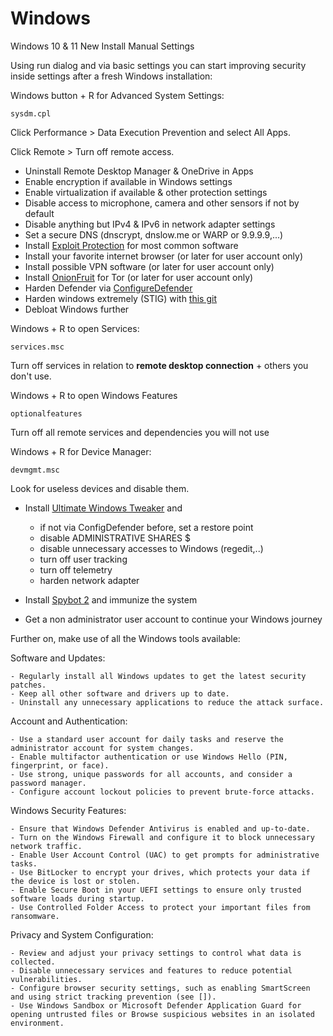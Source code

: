 # Windows
Windows 10 & 11 New Install Manual Settings

Using run dialog and via basic settings you can start improving security inside settings after a fresh Windows installation:

Windows button + R for Advanced System Settings:
```
sysdm.cpl
```
Click Performance > Data Execution Prevention and select All Apps.

Click Remote > Turn off remote access.

- Uninstall Remote Desktop Manager & OneDrive in Apps
- Enable encryption if available in Windows settings
- Enable virtualization if available & other protection settings
- Disable access to microphone, camera and other sensors if not by default
- Disable anything but IPv4 & IPv6 in network adapter settings
- Set a secure DNS (dnscrypt, dnslow.me or WARP or 9.9.9.9,...)
- Install [Exploit Protection](https://github.com/neohiro/ExploitProtection) for most common software
- Install your favorite internet browser (or later for user account only)
- Install possible VPN software (or later for user account only)
- Install [OnionFruit](https://github.com/dragonfruitnetwork/onionfruit) for Tor (or later for user account only)
- Harden Defender via [ConfigureDefender](https://github.com/AndyFul/ConfigureDefender)
- Harden windows extremely (STIG) with [this git](https://gist.github.com/neohiro/da3dc76dcf77c67878f02fd71ac17358)
- Debloat Windows further

Windows + R to open Services:
```
services.msc
```
Turn off services in relation to **remote desktop connection** + others you don't use.

Windows + R to open Windows Features
```
optionalfeatures
```
Turn off all remote services and dependencies you will not use

Windows + R for Device Manager:
```
devmgmt.msc
```
Look for useless devices and disable them.

- Install [Ultimate Windows Tweaker](https://www.thewindowsclub.com/downloads/UWT5.zip) and
  	- if not via ConfigDefender before, set a restore point	 
	- disable ADMINISTRATIVE SHARES $
 	- disable unnecessary accesses to Windows (regedit,..)
	- turn off user tracking
   	- turn off telemetry
	- harden network adapter

- Install [Spybot 2](https://www.safer-networking.org/products/spybot-free-edition/download-mirror-1/) and immunize the system
- Get a non administrator user account to continue your Windows journey


Further on, make use of all the Windows tools available:

Software and Updates:

	- Regularly install all Windows updates to get the latest security patches.
 	- Keep all other software and drivers up to date.
  	- Uninstall any unnecessary applications to reduce the attack surface.

Account and Authentication:

	- Use a standard user account for daily tasks and reserve the administrator account for system changes.
	- Enable multifactor authentication or use Windows Hello (PIN, fingerprint, or face).
	- Use strong, unique passwords for all accounts, and consider a password manager.
	- Configure account lockout policies to prevent brute-force attacks.

Windows Security Features:

	- Ensure that Windows Defender Antivirus is enabled and up-to-date.
	- Turn on the Windows Firewall and configure it to block unnecessary network traffic.
	- Enable User Account Control (UAC) to get prompts for administrative tasks.
	- Use BitLocker to encrypt your drives, which protects your data if the device is lost or stolen.
	- Enable Secure Boot in your UEFI settings to ensure only trusted software loads during startup.
	- Use Controlled Folder Access to protect your important files from ransomware.

Privacy and System Configuration:

	- Review and adjust your privacy settings to control what data is collected.
	- Disable unnecessary services and features to reduce potential vulnerabilities.
	- Configure browser security settings, such as enabling SmartScreen and using strict tracking prevention (see []).
	- Use Windows Sandbox or Microsoft Defender Application Guard for opening untrusted files or Browse suspicious websites in an isolated environment.
